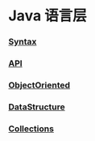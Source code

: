 # Java 语言层
### [Syntax](Syntax)

### [API](API)

### [ObjectOriented](ObjectOriented)

### [DataStructure](DataStructure)

### [Collections](Collections)